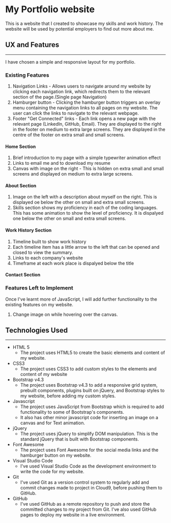 # **My Portfolio website**
This is a website that I created to showcase my skills and work history. The website will be used by potential employers to find out more about me.
## **UX and Features**
---
I have chosen a simple and responsive layout for my portfolio. 
### **Existing Features**
1. Navigation Links - Allows users to navigate around my website by clicking each navigation link, which redirects them to the relevant section of the page.(Single page Navigation)
2. Hamburger button - Clicking the hamburger button triggers an overlay menu containing the navigation links to all pages on my website. The user can click the links to navigate to the relevant webpage.
3. Footer "Get Connected" links - Each link opens a new page with the relevant page (LinkedIn, GitHub, Email). They are displayed to the right in the footer on medium to extra large screens. They are displayed in the centre of the footer on extra small and small screens. 
#### **Home Section**
1. Brief introduction to my page with a simple typewriter animation effect 
2. Links to email me and to download my resume
3. Canvas with image on the right - This is hidden on extra small and small screens and displayed on medium to extra large screens.
#### **About Section**
1. Image on the left with a description about myself on the right. This is displayed oe below the other on small and extra small screens.
2. Skills section shows my proficiency in each of the coding languages. This has some animation to show the level of proficiency. It is dispalyed one below the other on small and extra small screens.
#### **Work History Section**
1. Timeline built to show work history
2. Each timeline item has a little arrow to the left that can be opened and closed to view the summary. 
3. Links to each company's website
4. Timeframe at each work place is dispalyed below the title
#### **Contact Section**

### **Features Left to Implement**
Once I've learnt more of JavaScript,  I will add further functionality to the existing features on my website.
1. Change image on while hovering over the canvas.

## **Technologies Used**
---
* HTML 5
   * The project uses HTML5 to create the basic elements and content of my website.
* CSS3
    * The project uses CSS3 to add custom styles to the elements and content of my website
* Bootstrap v4.3
    * The project uses Bootstrap v4.3 to add a responsive grid system, prebuilt components, plugins built on jQuery, and Bootstrap styles to my website, before adding my custom styles.
* Javascript
    * The project uses JavaScript from Bootstrap which is required to add functionality to some of Bootstrap's components.
    * It also has other minor javascript code for inserting an image on a canvas and for Text animation.
* jQuery
    * The project uses jQuery to simplify DOM manipulation. This is the standard jQuery that is built with Bootstrap components.
* Font Awesome
    * The project uses Font Awesome for the social media links and the hamburger button on my website.
* Visual Studio Code
    * I've used Visual Studio Code as the development environment to write the code for my website.
* Git
    * I've used Git as a version control system to regularly add and commit changes made to project in Cloud9, before pushing them to GitHub.
* GitHub
    * I've used GitHub as a remote repository to push and store the committed changes to my project from Git. I've also used GitHub pages to deploy my website in a live environment.
    
